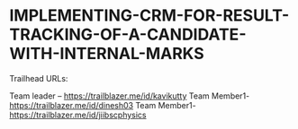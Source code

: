 # IMPLEMENTING-CRM-FOR-RESULT-TRACKING-OF-A-CANDIDATE-WITH-INTERNAL-MARKS

Trailhead URLs:

Team leader – https://trailblazer.me/id/kavikutty
Team Member1- https://trailblazer.me/id/dinesh03
Team Member1- https://trailblazer.me/id/jiibscphysics
